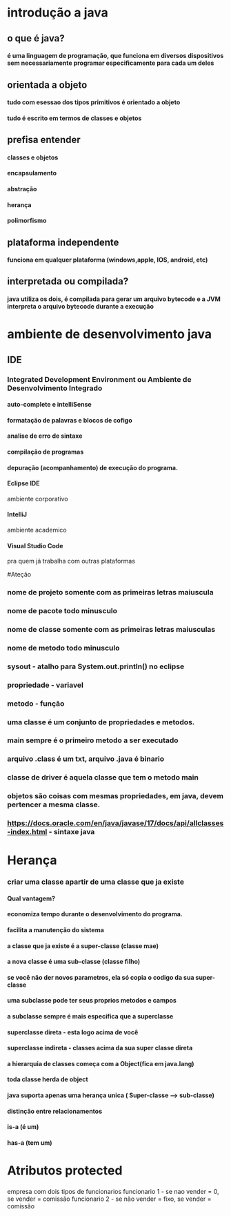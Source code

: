 # introdução a java
## o que é java?
#### é uma linguagem de programação, que funciona em diversos dispositivos sem necessariamente programar especificamente para cada um deles

## orientada a objeto
#### tudo com esessao dos tipos primitivos é orientado a objeto
#### tudo é escrito em termos de classes e objetos

## prefisa entender
#### classes e objetos
#### encapsulamento
#### abstração 
#### herança 
#### polimorfismo

## plataforma independente
#### funciona em qualquer plataforma (windows,apple, IOS, android, etc)

## interpretada ou compilada?
#### java utiliza os dois, é compilada para gerar um arquivo bytecode e a JVM interpreta o arquivo bytecode durante a execução 

# ambiente de desenvolvimento java
## IDE 
### Integrated Development Environment ou Ambiente de Desenvolvimento Integrado
#### auto-complete e intelliSense
#### formatação de palavras e blocos de cofigo
#### analise de erro de sintaxe
#### compilação de programas
#### depuração (acompanhamento) de execução do programa.

#### Eclipse IDE
ambiente corporativo 
#### IntelliJ
ambiente academico 
#### Visual Studio Code
pra quem já trabalha com outras plataformas 

#Ateção
### nome de projeto somente com as primeiras letras maiuscula
### nome de pacote todo minusculo
### nome de classe somente com as primeiras letras maiusculas
### nome de metodo todo minusculo

### sysout - atalho para System.out.println() no eclipse

### propriedade - variavel
### metodo - função

### uma classe é um conjunto de propriedades e metodos.
### main sempre é o primeiro metodo a ser executado
### arquivo .class é um txt, arquivo .java é binario
### classe de driver é aquela classe que tem o metodo main
### objetos são coisas com mesmas propriedades, em java, devem pertencer a mesma classe.
### https://docs.oracle.com/en/java/javase/17/docs/api/allclasses-index.html - sintaxe java

# Herança
### criar uma classe apartir de uma classe que ja existe
#### Qual vantagem?
#### economiza tempo durante o desenvolvimento do programa.
#### facilita a manutenção do sistema

#### a classe que ja existe é a super-classe (classe mae)
#### a nova classe é uma sub-classe (classe filho)
#### se você não der novos parametros, ela só copia o codigo da sua super-classe
#### uma subclasse pode ter seus proprios metodos e campos
#### a subclasse sempre é mais especifica que a superclasse


#### superclasse direta - esta logo acima de você
#### superclasse indireta - classes acima da sua super classe direta
#### a hierarquia de classes começa com a Object(fica em java.lang)
#### toda classe herda de object
#### java suporta apenas uma herança unica ( Super-classe --> sub-classe)

#### distinção entre relacionamentos

#### is-a (é um) 
#### has-a (tem um)

# Atributos protected
### 


empresa com dois tipos de funcionarios
funcionario 1 - se nao vender = 0, se vender = comissão
funcionario 2 - se não vender = fixo, se vender = comissão


